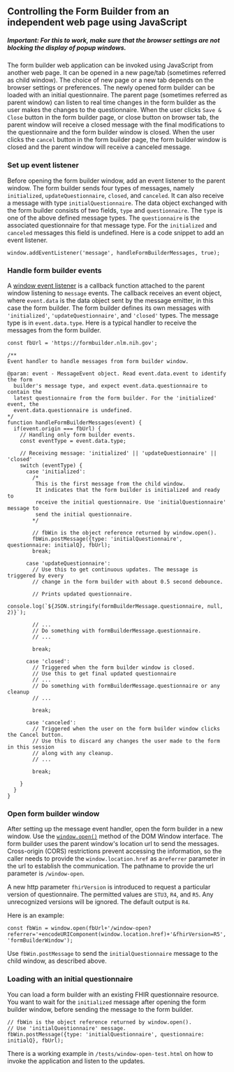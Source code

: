 ## Controlling the Form Builder from an independent web page using JavaScript

##### Important: For this to work, make sure that the browser settings are not blocking the display of popup windows.

The form builder web application can be invoked using JavaScript from another
web page. It can be opened in a new page/tab (sometimes referred as child
window). The choice of new page or a new tab depends on the browser settings or
preferences. The newly opened form builder can be loaded with an initial
questionnaire. The parent page (sometimes referred as parent window) can listen
to real time changes in the form builder as the user makes the changes to the
questionnaire. When the user clicks `Save & Close` button in the form builder page, or
close button on browser tab, the parent window will receive a closed message with
the final modifications to the questionnaire and the form builder window is closed.
When the user clicks the `cancel` button in the form builder page, the form builder
window is closed and the parent window will receive a canceled message.

### Set up event listener
Before opening the form builder window, add an event listener to the parent
window. The form builder sends four types of messages, namely `initialized`,
`updateQuestionnaire`, `closed`, and `canceled`. It can also receive a message with type
`initialQuestionnaire`. The data object exchanged with the form builder consists
of two fields, `type` and `questionnaire`. The `type` is one of the above
defined message types. The `questionnaire` is the associated questionnaire for
that message type. For the `initialized` and `canceled` messages this field is undefined.
Here is a code snippet to add an event listener.

```
window.addEventListener('message', handleFormBuilderMessages, true);
```

### Handle form builder events
A <a href="https://developer.mozilla.org/docs/Web/API/Window/message_event">
window event listener</a> is a callback function attached to the parent window
listening to `message` events. The callback receives an event object, where
`event.data` is the data object sent by the message emitter, in this case the
form builder. The form builder defines its own messages with `'initialized'`,
`'updateQuestionnaire'`, and `'closed'` types. The message type is in
`event.data.type`. Here is a typical handler to receive the messages from the
form builder.

```
const fbUrl = 'https://formbuilder.nlm.nih.gov';

/**
Event handler to handle messages from form builder window.

@param: event - MessageEvent object. Read event.data.event to identify the form
  builder's message type, and expect event.data.questionnaire to contain the
  latest questionnaire from the form builder. For the 'initialized' event, the
  event.data.questionnaire is undefined.
*/
function handleFormBuilderMessages(event) {
  if(event.origin === fbUrl) {
    // Handling only form builder events.
    const eventType = event.data.type;
    
    // Receiving message: 'initialized' || 'updateQuestionnaire' || 'closed'
    switch (eventType) {
      case 'initialized':
        /*
         This is the first message from the child window.
         It indicates that the form builder is initialized and ready to
         receive the initial questionnaire. Use 'initialQuestionnaire' message to
         send the initial questionnaire.
        */

        // fbWin is the object reference returned by window.open().
        fbWin.postMessage({type: 'initialQuestionnaire', questionnaire: initialQ}, fbUrl);
        break;

      case 'updateQuestionnaire':
        // Use this to get continuous updates. The message is triggered by every
        // change in the form builder with about 0.5 second debounce.

        // Prints updated questionnaire.
        console.log(`${JSON.stringify(formBuilderMessage.questionnaire, null, 2)}`);
            
        // ...
        // Do something with formBuilderMessage.questionnaire.
        // ...

        break;

      case 'closed':
        // Triggered when the form builder window is closed.
        // Use this to get final updated questionnaire
        // ...
        // Do something with formBuilderMessage.questionnaire or any cleanup
        // ...

        break;

      case 'canceled':
        // Triggered when the user on the form builder window clicks the Cancel button.
        // Use this to discard any changes the user made to the form in this session
        // along with any cleanup.
        // ...

        break;

    }
  }
} 
```

### Open form builder window
After setting up the message event handler, open the form builder in a new
window. Use the <a href="https://developer.mozilla.org/docs/Web/API/Window/open">
`window.open()`</a> method of the DOM Window interface. The form builder uses the
parent window's location url to send the messages. Cross-origin (CORS) restrictions
prevent accessing the information, so the caller needs to provide the
`window.location.href` as a`referrer` parameter in the url to establish the
communication. The pathname to provide the url parameter is `/window-open`.

A new http parameter `fhirVersion` is introduced to request a particular version of
questionnaire. The permitted values are `STU3`, `R4`, and `R5`. Any unrecognized
versions will be ignored. The default output is `R4`.

Here is an example:

```
const fbWin = window.open(fbUrl+'/window-open?referrer='+encodeURIComponent(window.location.href)+'&fhirVersion=R5', 'formBuilderWindow');
```

Use `fbWin.postMessage` to send the `initialQuestionnaire` message to the child
window, as described above.

### Loading with an initial questionnaire
You can load a form builder with an existing FHIR questionnaire resource. You
want to wait for the `initialized` message after opening the form builder window,
before sending the message to the form builder.

```
// fbWin is the object reference returned by window.open().
// Use 'initialQuestionnaire' message.
fbWin.postMessage({type: 'initialQuestionnaire', questionnaire: initialQ}, fbUrl);

```

There is a working example in `/tests/window-open-test.html` on how to invoke
the application and listen to the updates.

